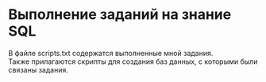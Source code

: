 # Выполнение заданий на знание SQL
В файле scripts.txt содержатся выполненные мной задания.  
Также прилагаются скрипты для создания баз данных, с которыми были связаны задания.